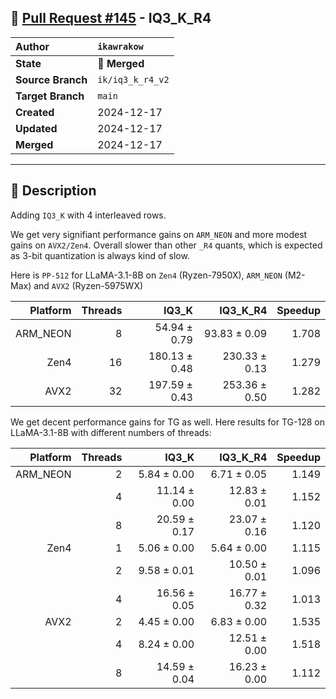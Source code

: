## 🔀 [Pull Request #145](https://github.com/ikawrakow/ik_llama.cpp/pull/145) - IQ3_K_R4

| **Author** | `ikawrakow` |
| :--- | :--- |
| **State** | 🔀 **Merged** |
| **Source Branch** | `ik/iq3_k_r4_v2` |
| **Target Branch** | `main` |
| **Created** | 2024-12-17 |
| **Updated** | 2024-12-17 |
| **Merged** | 2024-12-17 |

---

## 📄 Description

Adding `IQ3_K` with 4 interleaved rows.

We get very signifiant performance gains on `ARM_NEON` and more modest gains on `AVX2/Zen4`. Overall slower than other `_R4` quants, which is expected as 3-bit quantization is always kind of slow. 

Here is `PP-512` for LLaMA-3.1-8B on `Zen4` (Ryzen-7950X), `ARM_NEON` (M2-Max) and `AVX2` (Ryzen-5975WX)

| Platform |  Threads | IQ3_K | IQ3_K_R4 | Speedup |
| ---: | ---: | ---: | ---: | ---: |
| ARM_NEON |  8 |  54.94 ± 0.79  | 93.83 ± 0.09 | 1.708 |
| Zen4            | 16 | 180.13 ± 0.48 | 230.33 ± 0.13  | 1.279 |
| AVX2           | 32 | 197.59 ± 0.43 |  253.36 ± 0.50  | 1.282 |

We get decent performance gains for TG as well.
Here results for TG-128 on LLaMA-3.1-8B with different numbers of threads:

| Platform |  Threads | IQ3_K | IQ3_K_R4 | Speedup |
| ---: | ---: | ---: | ---: | ---: |
| ARM_NEON | 2 |  5.84 ± 0.00 | 6.71 ± 0.05 | 1.149 |
|                      | 4 | 11.14 ± 0.00 | 12.83 ± 0.01 | 1.152 |
|                      | 8 | 20.59 ± 0.17 | 23.07 ± 0.16  | 1.120 |
| Zen4            | 1 |  5.06 ± 0.00  | 5.64 ± 0.00  |  1.115 |
|                      | 2 |  9.58 ± 0.01 | 10.50 ± 0.01  |  1.096 |
|                      | 4 |  16.56 ± 0.05  | 16.77 ± 0.32  |  1.013 |
| AVX2           | 2 | 4.45 ± 0.00   | 6.83 ± 0.00 | 1.535 |
|                     | 4 | 8.24 ± 0.00   |  12.51 ± 0.00 | 1.518 |
|                     | 8 |  14.59 ± 0.04  | 16.23 ± 0.00  | 1.112 |